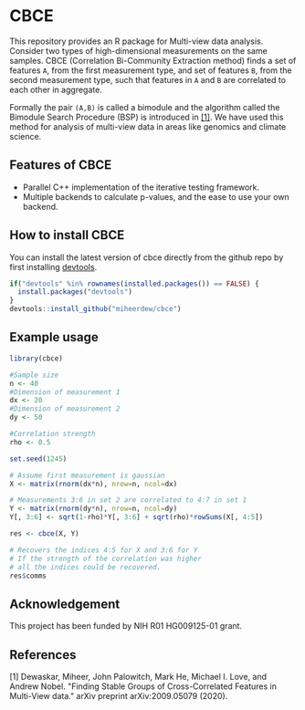 # CBCE

This repository provides an R package for Multi-view data analysis. Consider two types of high-dimensional measurements on the same samples. CBCE (Correlation Bi-Community Extraction method) finds a set of features `A`, from the first measurement type, and set of features `B`, from the second measurement type, such that features in `A` and `B` are correlated to each other in aggregate. 

Formally the pair `(A,B)` is called a bimodule and the algorithm called the Bimodule Search Procedure (BSP) is introduced in [[1]](#1). We have used this method for analysis of multi-view data in areas like genomics and climate science. 


## Features of CBCE

- Parallel C++ implementation of the iterative testing framework.
- Multiple backends to calculate p-values, and the ease to use your own backend. 

## How to install CBCE

You can install the latest version of cbce directly from the github repo by first installing [devtools](https://github.com/r-lib/devtools).

``` r
if("devtools" %in% rownames(installed.packages()) == FALSE) {
  install.packages("devtools")
}
devtools::install_github("miheerdew/cbce")
```

## Example usage

``` r
library(cbce)

#Sample size
n <- 40
#Dimension of measurement 1
dx <- 20
#Dimension of measurement 2
dy <- 50

#Correlation strength
rho <- 0.5

set.seed(1245)

# Assume first measurement is gaussian
X <- matrix(rnorm(dx*n), nrow=n, ncol=dx)

# Measurements 3:6 in set 2 are correlated to 4:7 in set 1
Y <- matrix(rnorm(dy*n), nrow=n, ncol=dy)
Y[, 3:6] <- sqrt(1-rho)*Y[, 3:6] + sqrt(rho)*rowSums(X[, 4:5])

res <- cbce(X, Y)

# Recovers the indices 4:5 for X and 3:6 for Y
# If the strength of the correlation was higher
# all the indices could be recovered.
res$comms
```

## Acknowledgement

This project has been funded by NIH R01 HG009125-01 grant.


## References
<a id="1">[1]</a> 
Dewaskar, Miheer, John Palowitch, Mark He, Michael I. Love, and Andrew Nobel. "Finding Stable Groups of Cross-Correlated Features in Multi-View data." arXiv preprint arXiv:2009.05079 (2020).

